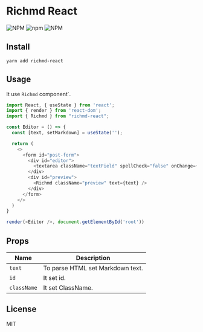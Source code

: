 # Richmd React
![NPM](https://img.shields.io/npm/l/richmd-react)
![npm](https://img.shields.io/npm/v/richmd-react)
![NPM](https://img.shields.io/npm/dw/richmd-react)


## Install
```
yarn add richmd-react
```

## Usage
It use `Richmd` component`.

```js
import React, { useState } from 'react';
import { render } from 'react-dom';
import { Richmd } from "richmd-react";

const Editor = () => {
  const [text, setMarkdown] = useState('');

  return (
    <>
      <form id="post-form">
        <div id="editor">
          <textarea className="textField" spellCheck="false" onChange={(e) => setMarkdown(e.target.value)}></textarea>
        </div>
        <div id="preview">
          <Richmd className="preview" text={text} />
        </div>
      </form>
    </>
  )
}

render(<Editor />, document.getElementById('root'))
```

## Props
| Name | Description |
| --- | --- |
| `text` | To parse HTML set Markdown text. |
| `id` | It set id. |
| `className` | It set ClassName. |

## License
MIT
